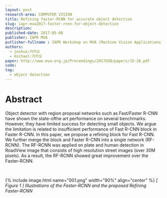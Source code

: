 ```yaml
---
layout: post
research-area: COMPUTER VISION
title: Refining faster-RCNN for accurate object detection
slug: iapr-mva2017-faster-rnnn-for-object-detection
description:
published-date: 2017-05-08
publisher: IAPR MVA
putlisher-fullname : IAPR Workshop on MVA (Machine Vision Applications)
authors:
  - joshua:카카오
  - michael:카카오
paper: http://www.mva-org.jp/Proceedings/2017USB/papers/15-26.pdf
code:
tag:
  - object detection
---
```


# Abstract

Object detector with region proposal networks such as Fast/Faster R-CNN have shown the state-ofthe art performance on several benchmarks. However, they have limited success for detecting small objects. We argue the limitation is related to insufficient performance of Fast R-CNN block in Faster R-CNN. In this paper, we propose a refining block for Fast R-CNN. We further merge the block and Faster R-CNN into a single network (RF-RCNN). The RF-RCNN was applied on plate and human detection in RoadView image that consists of high resolution street images (over 30M pixels). As a result, the RF-RCNN showed great improvement over the Faster-RCNN.

<br/>

{% include image.html name="001.png" width="90%" align="center" %}
<em class="center">[ Figure 1 ] Illustrations of the Faster-RCNN and the proposed Refining Faster-RCNN</em>
